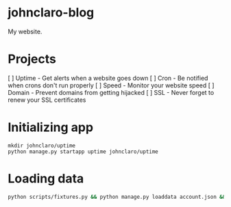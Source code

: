 # johnclaro-blog
My website.

# Projects
[ ] Uptime - Get alerts when a website goes down
[ ] Cron - Be notified when crons don't run properly
[ ] Speed - Monitor your website speed
[ ] Domain - Prevent domains from getting hijacked
[ ] SSL - Never forget to renew your SSL certificates

# Initializing app

```
mkdir johnclaro/uptime
python manage.py startapp uptime johnclaro/uptime
```

# Loading data
```bash
python scripts/fixtures.py && python manage.py loaddata account.json && python manage.py loaddata survey.json
```